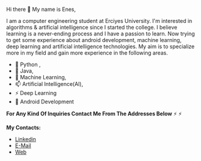 Hi there 👋
My name is Enes,

I am a computer engineering student at Erciyes University. I'm interested in algorithms & artificial intelligence since I started the college. I believe learning is a never-ending process and I have a passion to learn. Now trying to get some experience about android development, machine learning, deep learning and artificial intelligence technologies. My aim is to specialize more in my field and gain more experience in the following areas.

- 🔭 Python ,
- 🌱 Java,
- 👯 Machine Learning,
- 📫 Artificial Intelligence(AI),
- ⚡ Deep Learning
- 💬 Android Development

**For Any Kind Of Inquiries Contact Me From The Addresses Below**
⚡
⚡

****My Contacts:****
- [Linkedin](https://www.linkedin.com/in/enesgunumdogdu/)
- [E-Mail](mailto:me@enesgunumdogdu.com.tr)
- [Web](https://www.enesgunumdogdu.com.tr)

